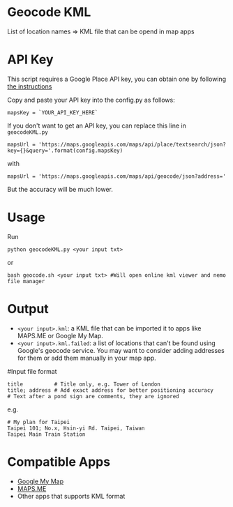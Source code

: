 Geocode KML
=================
List of location names => KML file that can be opend in map apps

# API Key
This script requires a Google Place API key, you can obtain one by following [the instructions](https://developers.google.com/places/web-service/get-api-key)

Copy and paste your API key into the config.py as follows:

```
mapsKey = `YOUR_API_KEY_HERE`
```
If you don't want to get an API key, you can replace this line in `geocodeKML.py`

```
mapsUrl = 'https://maps.googleapis.com/maps/api/place/textsearch/json?key={}&query='.format(config.mapsKey)
```
  with

```
mapsUrl = 'https://maps.googleapis.com/maps/api/geocode/json?address='
```

But the accuracy will be much lower.

# Usage

Run

```
python geocodeKML.py <your input txt>
```

or

```
bash geocode.sh <your input txt> #Will open online kml viewer and nemo file manager
```
# Output
* `<your input>.kml`: a KML file that can be imported it to apps like MAPS.ME or Google My Map.
* `<your input>.kml.failed`: a list of locations that can't be found using Google's geocode service. You may want to consider adding addresses for them or add them manually in your map app.

#Input file format

```
title          # Title only, e.g. Tower of London
title; address # Add exact address for better positioning accuracy
# Text after a pond sign are comments, they are ignored
```

e.g.
```
# My plan for Taipei 
Taipei 101; No.x, Hsin-yi Rd. Taipei, Taiwan
Taipei Main Train Station 
```


# Compatible Apps
* [Google My Map](https://www.google.com/mymaps/?hl=en_US&app=mp)
* [MAPS.ME](http://maps.me/en/home)
* Other apps that supports KML format
